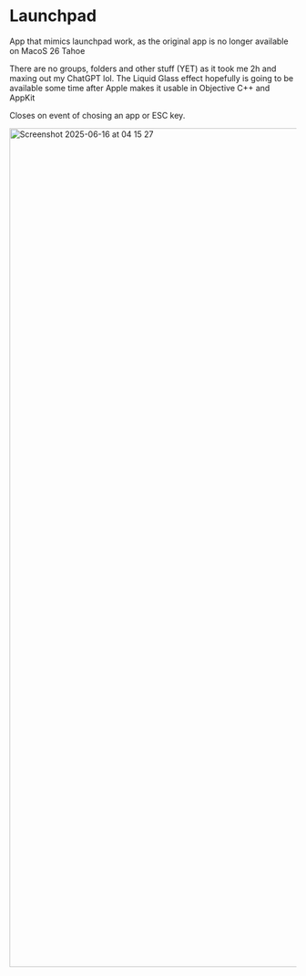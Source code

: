 # Launchpad
App that mimics launchpad work, as the original app is no longer available on MacoS 26 Tahoe

There are no groups, folders and other stuff (YET) as it took me 2h and maxing out my ChatGPT lol.
The Liquid Glass effect hopefully is going to be available some time after Apple makes it usable in Objective C++ and AppKit

Closes on event of chosing an app or ESC key.

<img width="1470" alt="Screenshot 2025-06-16 at 04 15 27" src="https://github.com/user-attachments/assets/e2092b12-aba6-426f-8dfe-86452b8189a3" />
